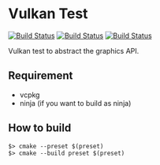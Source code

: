 # Vulkan Test

[![Build Status](https://github.com/gandis0713/vulkan-test/workflows/Build%for%macos/badge.svg)](https://github.com/gandis0713/vulkan-test/workflows/Build%for%macos/badge.svg)
[![Build Status](https://github.com/gandis0713/vulkan-test/workflows/Build%for%Windows/badge.svg)](https://github.com/gandis0713/vulkan-test/workflows/Build%for%Windows/badge.svg)
[![Build Status](https://github.com/gandis0713/vulkan-test/workflows/Build%for%android/badge.svg)](https://github.com/gandis0713/vulkan-test/workflows/Build%for%android/badge.svg)

Vulkan test to abstract the graphics API.

## Requirement

- vcpkg
- ninja (if you want to build as ninja)

## How to build
```shell
$> cmake --preset $(preset)
$> cmake --build preset $(preset)
```
